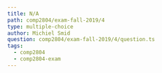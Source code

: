 ```yaml
---
title: N/A
path: comp2804/exam-fall-2019/4
type: multiple-choice
author: Michiel Smid
question: comp2804/exam-fall-2019/4/question.ts
tags:
  - comp2804
  - comp2804-exam
---
```

